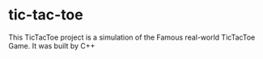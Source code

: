 # tic-tac-toe
This TicTacToe project is a simulation of the Famous real-world TicTacToe Game. It was built by C++
